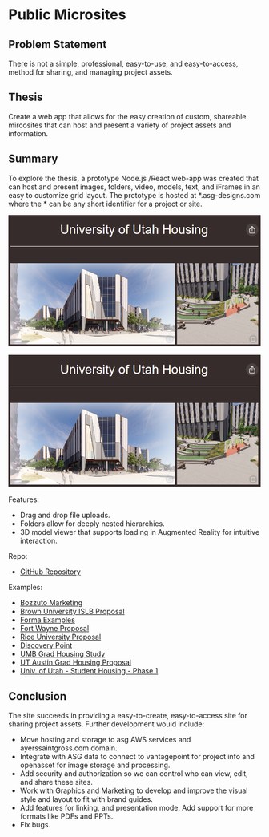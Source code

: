 # Public Microsites

## Problem Statement
There is not a simple, professional, easy-to-use, and easy-to-access, method for sharing, and managing project assets.

## Thesis
Create a web app that allows for the easy creation of custom, shareable mircosites that can host and present a variety of project assets and information.

## Summary
To explore the thesis, a prototype Node.js /React web-app was created that can host and present images, folders, video, models, text, and iFrames in an easy to customize grid layout. The prototype is hosted at *.asg-designs.com where the * can be any short identifier for a project or site. 

![Example Image](/assets/MicrositeExample.png)

![Example Image](/assets/MicrositeExample.png)

Features:
- Drag and drop file uploads.
- Folders allow for deeply nested hierarchies.
- 3D model viewer that supports loading in Augmented Reality for intuitive interaction.

Repo:
- [GitHub Repository](https://github.com/miketalbott/talbott-portfolio)

Examples:
- [Bozzuto Marketing](https://bozzuto.asg-designs.com)
- [Brown University ISLB Proposal](https://brown.asg-designs.com)
- [Forma Examples](https://forma.asg-designs.com)
- [Fort Wayne Proposal](https://fortwayne.asg-designs.com)
- [Rice University Proposal](https://rice.asg-designs.com)
- [Discovery Point](https://terrapin.asg-designs.com)
- [UMB Grad Housing Study](https://umb.asg-designs.com)
- [UT Austin Grad Housing Proposal](https://ut.asg-designs.com)
- [Univ. of Utah - Student Housing - Phase 1](https://utah.asg-designs.com)

## Conclusion
The site succeeds in providing a easy-to-create, easy-to-access site for sharing project assets. Further development would include:
- Move hosting and storage to asg AWS services and ayerssaintgross.com domain.
- Integrate with ASG data to connect to vantagepoint for project info and openasset for image storage and processing.
- Add security and authorization so we can control who can view, edit, and share these sites.
- Work with Graphics and Marketing to develop and improve the visual style and layout to fit with brand guides.
- Add features for linking, and presentation mode. Add support for more formats like PDFs and PPTs.
- Fix bugs.

